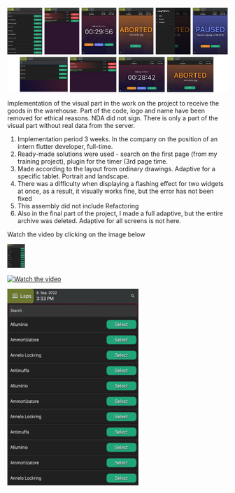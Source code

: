 ![Optional Text](/assets/images/readme.png)

Implementation of the visual part in the work on the project to receive the goods in the warehouse. Part of the code, logo and name have been removed for ethical reasons. NDA did not sign. There is only a part of the visual part without real data from the server.

1) Implementation period 3 weeks. In the company on the position of an intern flutter developer, full-time.
2) Ready-made solutions were used - search on the first page (from my training project), plugin for the timer (3rd page time.
3) Made according to the layout from ordinary drawings. Adaptive for a specific tablet. Portrait and landscape.
4) There was a difficulty when displaying a flashing effect for two widgets at once, as a result, it visually works fine, but the error has not been fixed
4) This assembly did not include Refactoring
5) Also in the final part of the project, I made a full adaptive, but the entire archive was deleted. Adaptive for all screens is not here.

Watch the video by clicking on the image below



[<img alt="alt_text" width="40px" src="/assets/images/screen_1.png" />](https://www.google.com/)

[![Watch the video](
<img src="/assets/images/screen_1.png" width="300" height="450">)](https://youtube.com/shorts/0yrAIc6i8g4)

<img src="/assets/images/screen_1.png" width="300" height="450">







